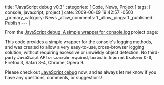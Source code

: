 title: "JavaScript debug v0.3"
categories: [ Code, News, Project ]
tags: [ console, javascript, project ]
date: 2009-06-09 19:42:57 -0500
_primary_category: News
_allow_comments: 1
_allow_pings: 1
_published: Publish
--- |

From the [JavaScript debug: A simple wrapper for console.log][debug] project page:

This code provides a simple wrapper for the console's logging methods, and was created to allow a very easy-to-use, cross-browser logging solution, without requiring excessive or unwieldy object detection. No third-party JavaScript API or console required, tested in Internet Explorer 6-8, Firefox 3, Safari 3-4, Chrome, Opera 9.

Please check out [JavaScript debug][debug] now, and as always let me know if you have any questions, comments, or suggestions!

[debug]: http://benalman.com/projects/javascript-debug-console-log/
